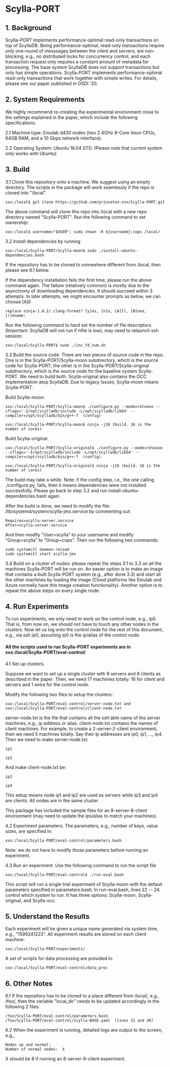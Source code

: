 # Scylla-PORT
## 1. Background
Scylla-PORT implements performance-optimal read-only transactions on top of ScyllaDB. Being performance-optimal, read-only transactions require only one-round of messsages between the client and servers, are non-blocking, e.g., no distributed locks for concurrency control, and each transaction request only requires a constant amount of metadata for processing. The base system ScyllaDB does not support transactions but only has simple operations. Scylla-PORT implements performance-optimal read-only transactions that work together with simple writes. For details, please see our paper published in OSDI '20.

## 2. System Requirements
We highly recommend re-creating the experimental environment close to the settings explained in the paper, which include the following specifications:

2.1 Machine type: Emulab d430 nodes (two 2.4GHz 8-Core Xeon CPUs, 64GB RAM, and a 10 Gbps network interface).

2.2 Operating System: Ubuntu 16.04 STD. (Please note that current system only works with Ubuntu)

## 3. Build
3.1 Clone this repository onto a machine. We suggest using an empty directory. The scripts in the package will work seamlessly if the repo is cloned into "/local".

    xxx:/local$ git clone https://github.com/princeton-sns/Scylla-PORT.git    
   
   The above command will clone this repo into /local with a new repo directory named "Scylla-PORT". Run the following command to set ownership:
   
    xxx:/local$ username="$USER"; sudo chown -R ${username}:cops /local/

3.2 Install dependencies by running 

    xxx:/local/Scylla-PORT/Scylla-moon$ sudo ./install-ubuntu-dependencies.bash
    
  If the repository has to be cloned to somewhere different from /local, then please see 6.1 below.
        
  If the dependency installation fails the first time, please run the above command again. The failure (relatively common) is mostly due to the asynchrony of downloading dependencies. It should succeed within 3 attempts. In later attempts, we might encounter prompts as below, we can choose [A]ll
  
    replace ninja-1.8.2/.clang-format? [y]es, [n]o, [A]ll, [N]one, [r]ename:
  
  Run the following command to hard set the number of file descriptors (Important: ScyllaDB will not run if nfile is low), may need to relaunch ssh session:
  
    xxx:/local/Scylla-PORT$ sudo ./inc_fd_num.sh      

3.3 Build the source code. There are two pieces of source code in the repo. One is in the Scylla-PORT/Scylla-moon subdirectory, which is the source code for Scylla-PORT; the other is in the Scylla-PORT/Scylla-original subdirectory, which is the source code for the baseline system Scylla-PORT. We need to build both. Scylla-original also contains the OCC implementation atop ScyllaDB. Due to legacy issues, Scylla-moon means Scylla-PORT. 
   
   Build Scylla-moon: 
   
    xxx:/local/Scylla-PORT/Scylla-moon$ ./configure.py --mode=release --cflags='-I/opt/scylladb/include -L/opt/scylladb/lib64' --compiler=/opt/scylladb/bin/g++-7  (config)
   
    xxx:/local/Scylla-PORT/Scylla-moon$ ninja -j16 (build. 16 is the number of cores)
   
   Build Scylla-original:      
   
    xxx:/local/Scylla-PORT/Scylla-original$ ./configure.py --mode=release --cflags='-I/opt/scylladb/include -L/opt/scylladb/lib64' --compiler=/opt/scylladb/bin/g++-7  (config)
                     
    xxx:/local/Scylla-PORT/Scylla-original$ ninja -j16 (build. 16 is the number of cores)         
   
 The build may take a while. Note: if the config step, i.e., the one calling ./configure.py, fails, then it means dependencies were not installed successfully. Please go back to step 3.2 and run install-ubuntu-dependencies.bash again.
 
 After the build is done, we need to modify the file: /lib/systemd/system/scylla-jmx.service by commenting out:  
 
    Requires=scylla-server.service
    After=scylla-server.service
	
  And then modify "User=scylla" to your username and modify "Group=scylla" to "Group=cops". Then run the following two commands:
  
    sudo systemctl daemon-reload
    sudo systemctl start scylla-jmx
   
3.4 Build on a cluster of nodes: please repeat the steps 3.1 to 3.3 on all the machines Scylla-PORT will be run on. An easier option is to make an image that contains a built Scylla-PORT system (e.g., after done 3.3) and start all the other machines by loading the image (Cloud platforms like Emulab and Azure normally have this image creation functionality). Another option is to repeat the above steps on every single node.

## 4. Run Experiments

To run experiments, we only need to work on the control node, e.g., ip0. That is, from now on, we should not have to touch any other nodes in the clusters. 
Now let us log onto the control node for the rest of this document, e.g., via ssh ip0, assuming ip0 is the ip/alias of the control node.

#### All the scripts used to run Scylla-PORT experiments are in xxx:/local/Scylla-PORT/eval-control/

4.1 Set up clusters. 

Suppose we want to set up a single cluster with 8 servers and 8 clients as described in the paper. Then, we need 17 machinies totally: 16 for client and servers and 1 extra for the control node.

Modify the following two files to setup the clusters: 

    xxx:/local/Scylla-PORT/eval-control/server-node.txt and xxx:/local/Scylla-PORT/eval-control/client-node.txt
                    
server-node.txt is the file that contains all the ssh'able name of the server machines, e.g., ip address or alias. client-node.txt contains the names of client machines. For example, to create a 2-server-2-client environment, then we need 5 machines totally. Say their ip addresses are ip0, ip1, ..., ip4. Then we need to make server-node.txt:

    ip1

    ip2

And make client-node.txt be:

    ip3

    ip4

This setup means node ip1 and ip2 are used as servers while ip3 and ip4 are clients. All nodes are in the same cluster.

This package has included the sample files for an 8-server-8-client environment (may need to update the ips/alias to match your machines).   

4.2 Experiment parameters. The parameters, e.g., number of keys, value sizes, are specified in: 
    
    xxx:/local/Scylla-PORT/eval-control/parameters.bash

Note: we do not have to modify those parameters before running an experiment.

4.3 Run an experiment. Use the following command to run the script file

    xxx:/local/Scylla-PORT/eval-control$ ./run-eval.bash
    
This script will run a single trial experiment of Scylla-moon with the default parameters specified in parameters.bash. In run-eval.bash, lines 22 -- 24 control which system to run. It has three options: Scylla-moon, Scylla-original, and Scylla-occ.

## 5. Understand the Results
Each experiment will be given a unique name generated via system time, e.g., "1599241223". All experiment results are stored on each client machine: 

    xxx:/local/Scylla-PORT/experiments/

A set of scripts for data processing are provided in:

    xxx:/local/Scylla-PORT/eval-control/data_proc
    
## 6. Other Notes
6.1 If the repository has to be cloned to a place different from /local/, e.g., /foo/, then the variable "local_dir" needs to be updated accordingly in the following 2 files:

    /foo/Scylla-PORT/eval-control/parameters.bash
    /foo/Scylla-PORT/eval-control/scylla-BASE.yaml  (lines 31 and 36)
        
6.2 When the experiment is running, detailed logs are output to the screen, e.g., 

    Nodes up and normal: 
    Number of normal nodes:  X
    
X should be 8 if running an 8-server-8-client experiment. 
